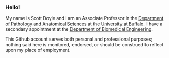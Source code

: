 ### Hello!

My name is Scott Doyle and I am an Associate Professor in the [Department of Pathology and Anatomical Sciences](https://medicine.buffalo.edu/departments/pathology.html) at the [University at Buffalo](https://buffalo.edu).
I have a secondary appointment at the [Department of Biomedical Engineering](https://engineering.buffalo.edu/bme.html).

This Github account serves both personal and professional purposes; nothing said here is monitored, endorsed, or should be construed to reflect upon my place of employment. 


